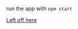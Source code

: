 run the app with `npm start`

[Left off here](https://fullstackopen.com/en/part2/rendering_a_collection_modules)